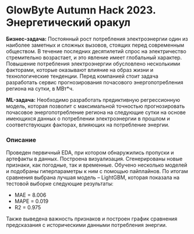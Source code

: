 # GlowByte Autumn Hack 2023. Энергетический оракул
<!-- Рекомендуется смотреть проект через [NBViewer](https://nbviewer.jupyter.org/github/Muirehen/work_projects/blob/master/Yandex_Music/Yandex_Music.ipynb?flush_cache=true). -->

**Бизнес-задача:** Постоянный рост потребления электроэнергии один из наиболее заметных и сложных вызовов, стоящих перед современным обществом. В течение последних десятилетий спрос на электричество стремительно возрастает, и это явление имеет глобальный характер.
Повышение потребления электроэнергии обусловлено несколькими факторами, которые оказывают влияние на образ жизни и технологические тенденции. Перед компанией стоит задача разработать сервис прогнозирования почасового энергопотребления региона на сутки, в МВт*ч.

**ML-задача:** Необходимо разработать предиктивную регрессионную модель, которая позволит с максимальной точностью прогнозировать почасовое энергопотребление региона на следующие сутки на основе имеющихся данных о потреблении электроэнергии в прошлом и
соответствующих факторах, влияющих на потребление энергии.

### Описание
Проведен первичный EDA, при котором обнаружились пропуски и артефакты в данных. Построена визуализация. Сгенерированы новые признаки, как погодные, так и временные. Обучено несколько моделей и подобраны гиперпараметры к ним с помощью пайплайнов.
По итогам сравнения выбрана лучшая модель – LightGBM, которая показала на тестовой выборке следующие результаты:
- MAE = 8.006
- MAPE = 0.019
- R2 = 0.975

Также выведена важность признаков и построен график сравнения предсказания с историческими данными потребления энергии.
